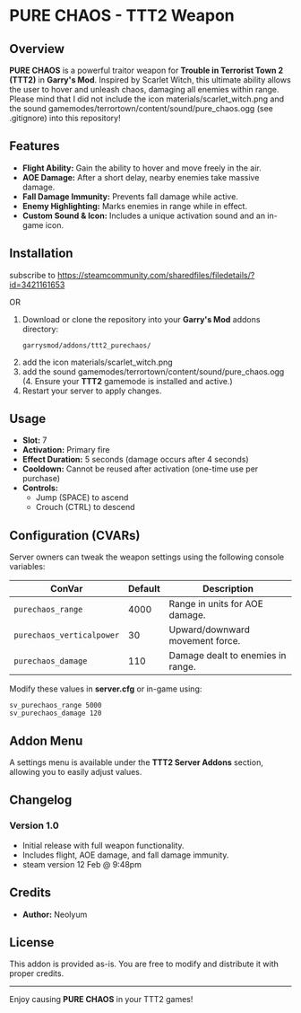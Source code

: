 # PURE CHAOS - TTT2 Weapon

## Overview
**PURE CHAOS** is a powerful traitor weapon for **Trouble in Terrorist Town 2 (TTT2)** in **Garry's Mod**. Inspired by Scarlet Witch, this ultimate ability allows the user to hover and unleash chaos, damaging all enemies within range.
Please mind that I did not include the icon materials/scarlet_witch.png and the sound gamemodes/terrortown/content/sound/pure_chaos.ogg (see .gitignore) into this repository!

## Features
- **Flight Ability:** Gain the ability to hover and move freely in the air.
- **AOE Damage:** After a short delay, nearby enemies take massive damage.
- **Fall Damage Immunity:** Prevents fall damage while active.
- **Enemy Highlighting:** Marks enemies in range while in effect.
- **Custom Sound & Icon:** Includes a unique activation sound and an in-game icon.

## Installation
subscribe to https://steamcommunity.com/sharedfiles/filedetails/?id=3421161653

OR 
1. Download or clone the repository into your **Garry's Mod** addons directory:
   ```
   garrysmod/addons/ttt2_purechaos/
   ```
2. add the icon materials/scarlet_witch.png
3. add the sound gamemodes/terrortown/content/sound/pure_chaos.ogg
(4. Ensure your **TTT2** gamemode is installed and active.)
5. Restart your server to apply changes.


## Usage
- **Slot:** 7
- **Activation:** Primary fire
- **Effect Duration:** 5 seconds (damage occurs after 4 seconds)
- **Cooldown:** Cannot be reused after activation (one-time use per purchase)
- **Controls:**
  - Jump (SPACE) to ascend
  - Crouch (CTRL) to descend

## Configuration (CVARs)
Server owners can tweak the weapon settings using the following console variables:

| ConVar | Default | Description |
|--------|---------|-------------|
| `purechaos_range` | 4000 | Range in units for AOE damage. |
| `purechaos_verticalpower` | 30 | Upward/downward movement force. |
| `purechaos_damage` | 110 | Damage dealt to enemies in range. |

Modify these values in **server.cfg** or in-game using:
```
sv_purechaos_range 5000
sv_purechaos_damage 120
```

## Addon Menu
A settings menu is available under the **TTT2 Server Addons** section, allowing you to easily adjust values.

## Changelog
### Version 1.0
- Initial release with full weapon functionality.
- Includes flight, AOE damage, and fall damage immunity.
- steam version 12 Feb @ 9:48pm


## Credits
- **Author:** Neolyum

## License
This addon is provided as-is. You are free to modify and distribute it with proper credits.

---
Enjoy causing **PURE CHAOS** in your TTT2 games!

